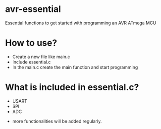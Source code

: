 # avr-essential
Essential functions to get started with programming an AVR ATmega MCU

# How to use?
- Create a new file like main.c
- Include essential.c
- In the main.c create the main function and start programming

# What is included in essential.c?
- USART
- SPI
- ADC
* more functionalities will be added regularly.
